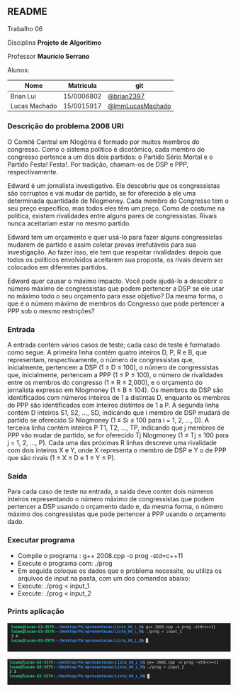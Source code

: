 ## README

Trabalho 06

Disciplina **Projeto de Algoritimo**

Professor **Mauricio Serrano**

Alunos:

|Nome|Matricula|git|
|--|--|--|
|Brian Lui |15/0006802|[@brian2397](https://github.com/Brian2397)|
|Lucas Machado |15/0015917|[@lmmLucasMachado](https://github.com/lmmLucasMachado)|

### Descrição do problema 2008 URI

O Comitê Central em Nlogônia é formado por muitos membros do congresso. Como o sistema político é dicotômico, cada membro do congresso pertence a um dos dois partidos: o Partido Sério Mortal e o Partido Festa! Festa!. Por tradição, chamam-os de DSP e PPP, respectivamente.

Edward é um jornalista investigativo. Ele descobriu que os congressistas são corruptos e vai mudar de partido, se for oferecido à ele uma determinada quantidade de Nlogmoney. Cada membro do Congresso tem o seu preço específico, mas todos eles têm um preço. Como de costume na política, existem rivalidades entre alguns pares de congressistas. Rivais nunca aceitariam estar no mesmo partido.

Edward tem um orçamento e quer usá-lo para fazer alguns congressistas mudarem de partido e assim coletar provas irrefutáveis ​​para sua investigação. Ao fazer isso, ele tem que respeitar rivalidades: depois que todos os políticos envolvidos aceitarem sua proposta, os rivais devem ser colocados em diferentes partidos.

Edward quer causar o máximo impacto. Você pode ajudá-lo a descobrir o número máximo de congressistas que podem pertencer a DSP se ele usar no máximo todo o seu orçamento para esse objetivo? Da mesma forma, o que é o número máximo de membros do Congresso que pode pertencer a PPP sob o mesmo restrições?

### Entrada
A entrada contém vários casos de teste; cada caso de teste é formatado como segue.
A primeira linha contém quatro inteiros D, P, R e B, que representam, respectivamente, o número de congressistas que, inicialmente, pertencem a DSP (1 ≤ D ≤ 100), o número de congressistas que, inicialmente, pertencem a PPP (1 ≤ P ≤ 100), o número de rivalidades entre os membros do congresso (1 ≤ R ≤ 2,000), e o orçamento do jornalista expresso em Nlogmoney (1 ≤ B ≤ 104). Os membros do DSP são identificados com números inteiros de 1 a distintas D, enquanto os membros do PPP são identificados com inteiros distintos de 1 a P. A segunda linha contém D inteiros S1, S2, ..., SD, indicando que i membro de DSP mudará de partido se oferecido Si Nlogmoney (1 ≤ Si ≤ 100 para i = 1, 2, ..., D). A terceira linha contém inteiros P T1, T2, ..., TP, indicando que j membros de PPP vão mudar de partido, se for oferecido Tj Nlogmoney (1 ≤ Tj ≤ 100 para j = 1, 2, ..., P). Cada uma das próximas R linhas descreve uma rivalidade com dois inteiros X e Y, onde X representa o membro de DSP e Y o de PPP que são rivais (1 ≤ X ≤ D e 1 ≤ Y ≤ P).

### Saída
Para cada caso de teste na entrada, a saída deve conter dois números inteiros representando o número máximo de congressistas que podem pertencer a DSP usando o orçamento dado e, da mesma forma, o número máximo dos congressistas que pode pertencer a PPP usando o orçamento dado.


### Executar programa

- Compile o programa : g++ 2008.cpp  -o prog -std=c++11
- Execute o programa com: ./prog 
- Em seguida coloque os dados que o problema necessite, ou utiliza os arquivos de input na pasta, com um dos comandos abaixo:
- Execute: ./prog < input_1
- Execute: ./prog < input_2

### Prints aplicação

![print_1](./print_1.png)

![print_2](./print_2.png)

